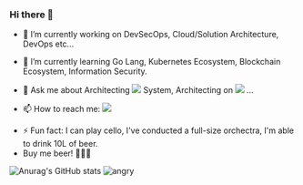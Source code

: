 ### Hi there 👋

<!--
**JunRadish/JunRadish** is a ✨ _special_ ✨ repository because its `README.md` (this file) appears on your GitHub profile.

Here are some ideas to get you started:
-->
- 🔭 I’m currently working on DevSecOps, Cloud/Solution Architecture, DevOps etc...

- 🌱 I’m currently learning Go Lang, Kubernetes Ecosystem, Blockchain Ecosystem, Information Security.
<!-- - 👯 I’m looking to collaborate on ... 
- 🤔 I’m looking for help with ... -->
- 💬 Ask me about Architecting <a href="https://ncv.kdca.go.kr/menu.es?mid=a12507000000" target="_blank"><img src="https://img.shields.io/badge/COOV-0000FF?style=flat&logo=worldhealthorganization&logoColor=FFFFFF"/></a> System, Architecting on <a href="" target="_blank"><img src="https://img.shields.io/badge/AWS-FFFFFF?style=flat&logo=amazonaws&logoColor=232F3E"/></a> ...
  
- 📫 How to reach me: <a href="https://www.linkedin.com/in/junmin-kim-34b5a5189/" target="_blank"><img src="https://img.shields.io/badge/LinkedIn-0A66C2?style=flat&logo=linkedin&logoColor=FFFFFF"/></a>

<!-- - 😄 Pronouns: ... -->
- ⚡ Fun fact: I can play cello, I've conducted a full-size orchectra, I'm able to drink 10L of beer.
- Buy me beer! 🍺🍺🍺 

![Anurag's GitHub stats](https://github-readme-stats.vercel.app/api?username=JunRadish&show_icons=true&theme=material-palenight)
![angry](https://github.com/JunRadish/JunRadish/assets/50093373/102908ef-a187-4fe0-b9ce-ffba983e777c)
